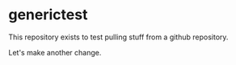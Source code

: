 # generictest
This repository exists to test pulling stuff from a github repository.

Let's make another change.
